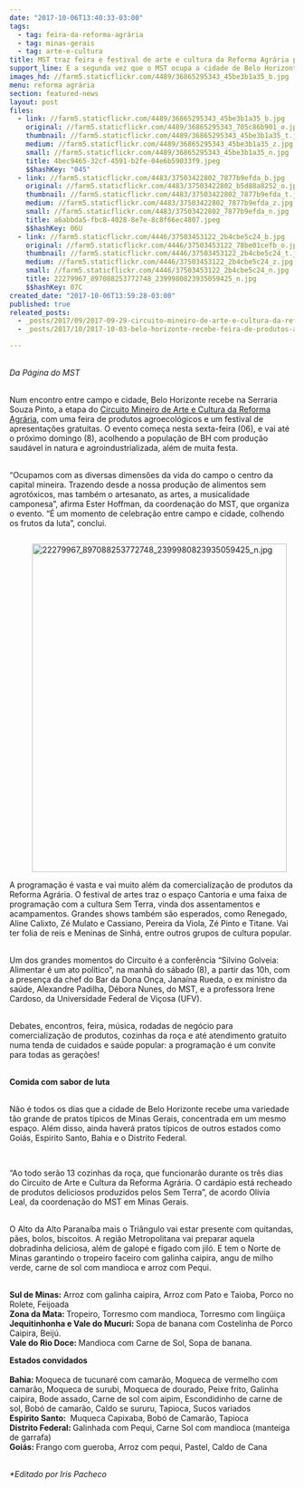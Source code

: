 ```yaml
---
date: "2017-10-06T13:40:33-03:00"
tags:
  - tag: feira-da-reforma-agrária
  - tag: minas-gerais
  - tag: arte-e-cultura
title: MST traz feira e festival de arte e cultura da Reforma Agrária para BH
support_line: É a segunda vez que o MST ocupa a cidade de Belo Horizonte com uma feira e um festival dialogando sobre a necessidade da Reforma Agrária.
images_hd: //farm5.staticflickr.com/4489/36865295343_45be3b1a35_b.jpg
menu: reforma agrária
section: featured-news
layout: post
files:
  - link: //farm5.staticflickr.com/4489/36865295343_45be3b1a35_b.jpg
    original: //farm5.staticflickr.com/4489/36865295343_705c86b901_o.jpg
    thumbnail: //farm5.staticflickr.com/4489/36865295343_45be3b1a35_t.jpg
    medium: //farm5.staticflickr.com/4489/36865295343_45be3b1a35_z.jpg
    small: //farm5.staticflickr.com/4489/36865295343_45be3b1a35_n.jpg
    title: 4bec9465-32cf-4591-b2fe-04e6b59033f9.jpeg
    $$hashKey: "045"
  - link: //farm5.staticflickr.com/4483/37503422802_7877b9efda_b.jpg
    original: //farm5.staticflickr.com/4483/37503422802_b5d88a8252_o.jpg
    thumbnail: //farm5.staticflickr.com/4483/37503422802_7877b9efda_t.jpg
    medium: //farm5.staticflickr.com/4483/37503422802_7877b9efda_z.jpg
    small: //farm5.staticflickr.com/4483/37503422802_7877b9efda_n.jpg
    title: a6abbda5-fbc8-4028-8e7e-8c8f66ec4807.jpeg
    $$hashKey: 06U
  - link: //farm5.staticflickr.com/4446/37503453122_2b4cbe5c24_b.jpg
    original: //farm5.staticflickr.com/4446/37503453122_78be01cefb_o.jpg
    thumbnail: //farm5.staticflickr.com/4446/37503453122_2b4cbe5c24_t.jpg
    medium: //farm5.staticflickr.com/4446/37503453122_2b4cbe5c24_z.jpg
    small: //farm5.staticflickr.com/4446/37503453122_2b4cbe5c24_n.jpg
    title: 22279967_897088253772748_2399980823935059425_n.jpg
    $$hashKey: 07C
created_date: "2017-10-06T13:59:28-03:00"
published: true
releated_posts:
  - _posts/2017/09/2017-09-29-circuito-mineiro-de-arte-e-cultura-da-reforma-agraria-chega-a-belo-horizonte.md
  - _posts/2017/10/2017-10-03-belo-horizonte-recebe-feira-de-produtos-agroecologicos-arte-e-cultura.md

---
```

<p>
<style type="text/css">p.p1 {margin: 0.0px 0.0px 0.0px 0.0px; font: 12.0px Helvetica; color: #454545}
p.p2 {margin: 0.0px 0.0px 0.0px 0.0px; font: 12.0px Helvetica; color: #454545; min-height: 14.0px}
</style>
<br />
<em>Da P&aacute;gina do MST&nbsp;</em></p>

<p><br />
Num encontro entre campo e cidade, Belo Horizonte recebe na Serraria Souza Pinto, a etapa do <a href="https://www.facebook.com/events/128953697752233/permalink/130881397559463/">Circuito Mineiro de Arte e Cultura da Reforma Agr&aacute;ria</a>, com uma feira de produtos agroecol&oacute;gicos e um festival de&nbsp; apresenta&ccedil;&otilde;es gratuitas. O evento come&ccedil;a nesta sexta-feira (06), e vai at&eacute; o pr&oacute;ximo domingo (8), acolhendo a popula&ccedil;&atilde;o de BH com produ&ccedil;&atilde;o saud&aacute;vel in natura e agroindustrializada, al&eacute;m de muita festa.</p>

<p><br />
&ldquo;Ocupamos com as diversas dimens&otilde;es da vida do campo o centro da capital mineira. Trazendo desde a nossa produ&ccedil;&atilde;o de alimentos sem agrot&oacute;xicos, mas tamb&eacute;m o artesanato, as artes, a musicalidade camponesa&rdquo;, afirma Ester Hoffman, da coordena&ccedil;&atilde;o do MST, que organiza o evento. &ldquo;&Eacute; um momento de celebra&ccedil;&atilde;o entre campo e cidade, colhendo os frutos da luta&rdquo;, conclui.</p>

<figure class="image" style="float:left"><img alt="22279967_897088253772748_2399980823935059425_n.jpg" height="580" src="//farm5.staticflickr.com/4446/37503453122_2b4cbe5c24_b.jpg" width="450" />
<figcaption></figcaption>
</figure>

<p><br />
A programa&ccedil;&atilde;o &eacute; vasta e vai muito al&eacute;m da comercializa&ccedil;&atilde;o de produtos da Reforma Agr&aacute;ria. O festival de artes traz o espa&ccedil;o Cantoria e uma faixa de programa&ccedil;&atilde;o com a cultura Sem Terra, vinda dos assentamentos e acampamentos. Grandes shows tamb&eacute;m s&atilde;o esperados, como Renegado, Aline Calixto, Z&eacute; Mulato e Cassiano, Pereira da Viola, Z&eacute; Pinto e Titane. Vai ter folia de reis e Meninas de Sinh&aacute;, entre outros grupos de cultura popular.</p>

<p><br />
Um dos grandes momentos do Circuito &eacute; a confer&ecirc;ncia &ldquo;Silvino Golveia: Alimentar &eacute; um ato pol&iacute;tico&rdquo;, na manh&atilde; do s&aacute;bado (8), a partir das 10h, com a presen&ccedil;a da chef do Bar da Dona On&ccedil;a, Jana&iacute;na Rueda, o ex ministro da sa&uacute;de, Alexandre Padilha, D&eacute;bora Nunes, do MST, e a professora Irene Cardoso, da Universidade Federal de Vi&ccedil;osa (UFV).</p>

<p><br />
Debates, encontros, feira, m&uacute;sica, rodadas de neg&oacute;cio para comercializa&ccedil;&atilde;o de produtos, cozinhas da ro&ccedil;a e at&eacute; atendimento gratuito numa tenda de cuidados e sa&uacute;de popular: a programa&ccedil;&atilde;o &eacute; um convite para todas as gera&ccedil;&otilde;es!</p>

<p><br />
<strong>Comida com sabor de luta</strong></p>

<p><br />
N&atilde;o &eacute; todos os dias que a cidade de Belo Horizonte recebe uma variedade t&atilde;o grande de pratos t&iacute;picos de Minas Gerais, concentrada em um mesmo espa&ccedil;o. Al&eacute;m disso, ainda haver&aacute; pratos t&iacute;picos de outros estados como Goi&aacute;s, Espirito Santo, Bahia e o Distrito Federal.</p>

<p>&nbsp;</p>

<p>&ldquo;Ao todo ser&atilde;o 13 cozinhas da ro&ccedil;a, que funcionar&atilde;o durante os tr&ecirc;s dias do Circuito de Arte e Cultura da Reforma Agr&aacute;ria. O card&aacute;pio est&aacute; recheado de produtos deliciosos produzidos pelos Sem Terra&rdquo;, de acordo Olivia Leal,&nbsp;da coordena&ccedil;&atilde;o do MST em Minas Gerais.</p>

<p><br />
O Alto da Alto Parana&iacute;ba mais o Tri&acirc;ngulo vai estar presente com quitandas, p&atilde;es, bolos, biscoitos. A regi&atilde;o Metropolitana vai preparar aquela dobradinha deliciosa, al&eacute;m de galop&eacute; e f&iacute;gado com jil&oacute;. E tem o Norte de Minas garantindo o tropeiro faceiro com galinha caipira, angu de milho verde, carne de sol com mandioca e arroz com Pequi.</p>

<p><br />
<strong>Sul de Minas:</strong> Arroz com galinha caipira, Arroz com Pato e Taioba, Porco no Rolete, Feijoada<br />
<strong>Zona da Mata: </strong>Tropeiro, Torresmo com mandioca, Torresmo com ling&uuml;i&ccedil;a<br />
<strong>Jequitinhonha e Vale do Mucuri: </strong>Sopa de banana com Costelinha de Porco Caipira, Beij&uacute;.<br />
<strong>Vale do Rio Doce: </strong>Mandioca com Carne de Sol, Sopa de banana.</p>

<p><strong>Estados convidados</strong><br />
<br />
<strong>Bahia: </strong>Moqueca de tucunar&eacute; com camar&atilde;o, Moqueca de vermelho com camar&atilde;o, Moqueca de surubi, Moqueca de dourado, Peixe frito, Galinha caipira, Bode assado, Carne de sol com aipim,&nbsp;Escondidinho de carne de sol, Bob&oacute; de camar&atilde;o, Caldo se sururu, Tapioca, Sucos variados<br />
<strong>Espirito Santo:</strong>&nbsp; Muqueca Capixaba, Bob&oacute; de Camar&atilde;o, Tapioca<br />
<strong>Distrito Federal: </strong>Galinhada com Pequi, Carne Sol com mandioca (manteiga de garrafa)<br />
<strong>Goi&aacute;s: </strong>Frango com gueroba, Arroz com pequi, Pastel, Caldo de Cana</p>

<p><br />
<em>*Editado por Iris Pacheco</em></p>

